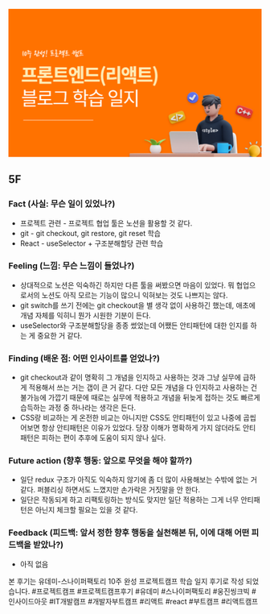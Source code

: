 ![img_learning_log.png](../assets/img_learning_log.png)

## 5F

### Fact (사실: 무슨 일이 있었나?)

- 프로젝트 관련 - 프로젝트 협업 툴은 노션을 활용할 것 같다.
- git - git checkout, git restore, git reset 학습
- React - useSelector + 구조분해할당 관련 학습

### Feeling (느낌: 무슨 느낌이 들었나?)

- 상대적으로 노션은 익숙하긴 하지만 다른 툴을 써봤으면 마음이 있었다. 뭐 협업으로서의 노션도 아직 모르는 기능이 많으니 익혀보는 것도 나쁘지는 않다.
- git switch를 쓰기 전에는 git checkout을 별 생각 없이 사용하긴 했는데, 애초에 개념 자체를 익히니 뭔가 시원한 기분이 든다.
- useSelector와 구조분해할당을 종종 썼었는데 어쨌든 안티패턴에 대한 인지를 하는 게 중요한 거 같다.

### Finding (배운 점: 어떤 인사이트를 얻었나?)

- git checkout과 같이 명확히 그 개념을 인지하고 사용하는 것과 그냥 실무에 급하게 적용해서 쓰는 거는 갭이 큰 거 같다. 다만 모든 개념을 다 인지하고 사용하는 건 불가능에 가깝기 때문에 때로는 실무에 적용하고 개념을 뒤늦게 접하는 것도 빠르게 습득하는 과정 중 하나라는 생각은 든다.
- CSS랑 비교하는 게 온전한 비교는 아니지만 CSS도 안티패턴이 있고 나중에 곱씹어보면 항상 안티패턴은 이유가 있었다. 당장 이해가 명확하게 가지 않더라도 안티패턴은 피하는 편이 추후에 도움이 되지 않나 싶다.

### Future action (향후 행동: 앞으로 무엇을 해야 할까?)

- 일단 redux 구조가 아직도 익숙하지 않기에 좀 더 많이 사용해보는 수밖에 없는 거 같다. 퍼블리싱 하면서도 느꼈지만 손가락은 거짓말을 안 한다.
- 일단은 작동되게 하고 리팩토링하는 방식도 맞지만 일단 적용하는 그게 너무 안티패턴은 아닌지 체크할 필요는 있을 것 같다.

### Feedback (피드백: 앞서 정한 향후 행동을 실천해본 뒤, 이에 대해 어떤 피드백을 받았나?)

- 아직 없음

본 후기는 유데미-스나이퍼팩토리 10주 완성 프로젝트캠프 학습 일지 후기로 작성 되었습니다. #프로젝트캠프 #프로젝트캠프후기 #유데미 #스나이퍼팩토리 #웅진씽크빅 #인사이드아웃 #IT개발캠프 #개발자부트캠프 #리액트 #react #부트캠프 #리액트캠프
